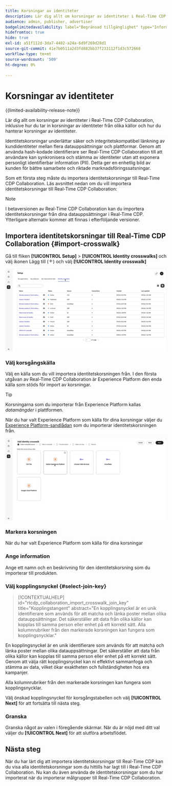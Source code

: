 ```yaml
---
title: Korsningar av identiteter
description: Lär dig allt om korsningar av identiteter i Real-Time CDP Collaboration, inklusive hur du kan ta fram korsningar av identiteter från olika källor och hur du hanterar korsningar av identiteter
audience: admin, publisher, advertiser
badgelimitedavailability: label="Begränsad tillgänglighet" type="Informative" url="https://helpx.adobe.com/legal/product-descriptions/real-time-customer-data-platform-collaboration.html newtab=true"
hidefromtoc: true
hide: true
exl-id: a51f112d-3da7-4482-a24a-6d9f269d28d1
source-git-commit: 41e7b0511a2d3fd882bb37f233112f1d3c572668
workflow-type: tm+mt
source-wordcount: '509'
ht-degree: 0%

---
```


# Korsningar av identiteter

{{limited-availability-release-note}}

Lär dig allt om korsningar av identiteter i Real-Time CDP Collaboration, inklusive hur du tar in korsningar av identiteter från olika källor och hur du hanterar korsningar av identiteter.

Identitetskorsningar underlättar säker och integritetskompatibel länkning av kundidentiteter mellan flera datauppsättningar och plattformar. Genom att använda hash-kodade identifierare ser Real-Time CDP Collaboration till att användare kan synkronisera och stämma av identiteter utan att exponera personligt identifierbar information (PII). Detta ger en enhetlig bild av kunden för bättre samarbete och riktade marknadsföringssatsningar.

Som ett första steg måste du importera identitetskorsningar till Real-Time CDP Collaboration. Läs avsnittet nedan om du vill importera identitetskorsningar till Real-Time CDP Collaboration:

>[!NOTE]
>
>I betaversionen av Real-Time CDP Collaboration kan du importera identitetskorsningar från dina datauppsättningar i Real-Time CDP. Ytterligare alternativ kommer att finnas i efterföljande versioner.

## Importera identitetskorsningar till Real-Time CDP Collaboration {#import-crosswalk}

Gå till fliken **[!UICONTROL Setup]** > **[!UICONTROL Identity crosswalks]** och välj ikonen Lägg till (![ikonen Lägg till.](/help/assets/icons/plus.png)) och välj **[!UICONTROL Identity crosswalk]**

![Inspelning av hur du kommer till skärmen för att lägga till identitetskorsning](/help/assets/setup/identity-crosswalks/import-identity-crosswalk.gif)

### Välj korsgångskälla

Välj en källa som du vill importera identitetskorsningen från. I den första utgåvan av Real-Time CDP Collaboration är Experience Platform den enda källa som stöds för import av korsningar.

>[!TIP]
>
>Korsningarna som du importerar från Experience Platform kallas *datamängder* i plattformen.

När du har valt Experience Platform som källa för dina korsningar väljer du [Experience Platform-sandlådan](https://experienceleague.adobe.com/en/docs/experience-platform/sandbox/home) som du importerar identitetskorsningen från.

![Inspelning av hur du väljer en övergångskälla](/help/assets/setup/identity-crosswalks/select-crosswalk-source.gif)

### Markera korsningen

När du har valt Experience Platform som källa för dina korsningar

### Ange information

Ange ett namn och en beskrivning för den identitetskorsning som du importerar till produkten.

### Välj kopplingsnyckel {#select-join-key}

>[!CONTEXTUALHELP]
>id="rtcdp_collaboration_import_crosswalk_join_key"
>title="Kopplingstangent"
>abstract="En kopplingsnyckel är en unik identifierare som används för att matcha och länka poster mellan olika datauppsättningar. Det säkerställer att data från olika källor kan kopplas till samma person eller enhet på ett korrekt sätt. Alla kolumnrubriker från den markerade korsningen kan fungera som kopplingsnycklar."

En kopplingsnyckel är en unik identifierare som används för att matcha och länka poster mellan olika datauppsättningar. Det säkerställer att data från olika källor kan kopplas till samma person eller enhet på ett korrekt sätt. Genom att välja rätt kopplingsnyckel kan ni effektivt sammanfoga och stämma av data, vilket ökar exaktheten och fullständigheten hos era kampanjer.

Alla kolumnrubriker från den markerade korsningen kan fungera som kopplingsnycklar.

Välj önskad kopplingsnyckel för korsgångstabellen och välj **[!UICONTROL Next]** för att fortsätta till nästa steg.

### Granska

Granska något av valen i föregående skärmar. När du är nöjd med ditt val väljer du **[!UICONTROL Next]** för att slutföra arbetsflödet.

## Nästa steg

När du har lärt dig att importera identitetskorsningar till Real-Time CDP kan du visa alla identitetskorsningar som du hittills har lagt till i Real-Time CDP Collaboration. Nu kan du även använda de identitetskorsningar som du har importerat när du importerar målgrupper till Real-Time CDP Collaboration.
